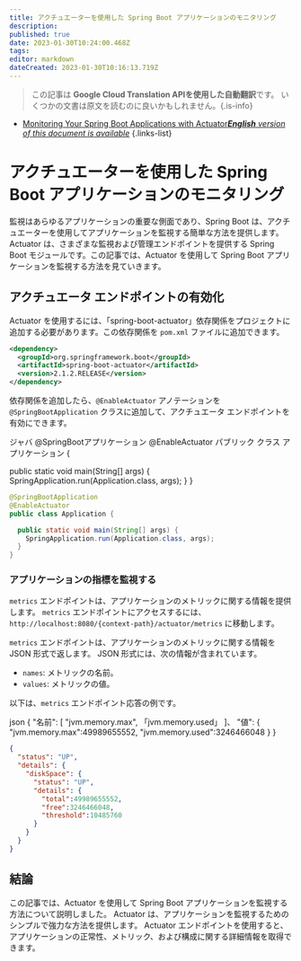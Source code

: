 ```yaml
---
title: アクチュエーターを使用した Spring Boot アプリケーションのモニタリング
description: 
published: true
date: 2023-01-30T10:24:00.468Z
tags: 
editor: markdown
dateCreated: 2023-01-30T10:16:13.719Z
---
```


> この記事は **Google Cloud Translation APIを使用した自動翻訳**です。
いくつかの文書は原文を読むのに良いかもしれません。{.is-info}
- [Monitoring Your Spring Boot Applications with Actuator***English** version of this document is available*](/en/Knowledge-base/Spring-Boot/monitoring-your-spring-boot-applications-with-actuator)
{.links-list}


# アクチュエーターを使用した Spring Boot アプリケーションのモニタリング

監視はあらゆるアプリケーションの重要な側面であり、Spring Boot は、アクチュエーターを使用してアプリケーションを監視する簡単な方法を提供します。 Actuator は、さまざまな監視および管理エンドポイントを提供する Spring Boot モジュールです。この記事では、Actuator を使用して Spring Boot アプリケーションを監視する方法を見ていきます。

## アクチュエータ エンドポイントの有効化

Actuator を使用するには、「spring-boot-actuator」依存関係をプロジェクトに追加する必要があります。この依存関係を `pom.xml` ファイルに追加できます。

```xml
<dependency>
  <groupId>org.springframework.boot</groupId>
  <artifactId>spring-boot-actuator</artifactId>
  <version>2.1.2.RELEASE</version>
</dependency>
```

依存関係を追加したら、`@EnableActuator` アノテーションを `@SpringBootApplication` クラスに追加して、アクチュエータ エンドポイントを有効にできます。

ジャバ
@SpringBootアプリケーション
@EnableActuator
パブリック クラス アプリケーション {

  public static void main(String[] args) {
    SpringApplication.run(Application.class, args);
  }
}
```java
@SpringBootApplication
@EnableActuator
public class Application {

  public static void main(String[] args) {
    SpringApplication.run(Application.class, args);
  }
}
```

### アプリケーションの指標を監視する

`metrics` エンドポイントは、アプリケーションのメトリックに関する情報を提供します。 `metrics` エンドポイントにアクセスするには、`http://localhost:8080/{context-path}/actuator/metrics` に移動します。

`metrics` エンドポイントは、アプリケーションのメトリックに関する情報を JSON 形式で返します。 JSON 形式には、次の情報が含まれています。

- `names`: メトリックの名前。
- `values`: メトリックの値。

以下は、`metrics` エンドポイント応答の例です。

json
{
  "名前": [
    "jvm.memory.max",
    「jvm.memory.used」
  ]、
  "値": {
    "jvm.memory.max":49989655552,
    "jvm.memory.used":3246466048
  }
}
```json
{
  "status": "UP",
  "details": {
    "diskSpace": {
      "status": "UP",
      "details": {
        "total":49989655552,
        "free":3246466048,
        "threshold":10485760
      }
    }
  }
}
```

## 結論

この記事では、Actuator を使用して Spring Boot アプリケーションを監視する方法について説明しました。 Actuator は、アプリケーションを監視するためのシンプルで強力な方法を提供します。 Actuator エンドポイントを使用すると、アプリケーションの正常性、メトリック、および構成に関する詳細情報を取得できます。